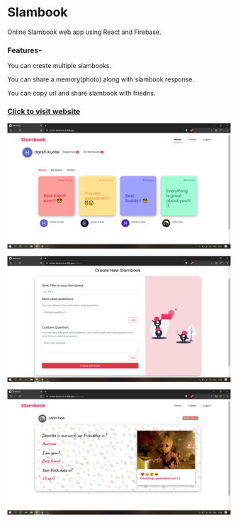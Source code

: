 # Slambook
Online Slambook web app using React and Firebase.

### Features-

You can create multiple slambooks.

You can share a memory(photo) along with slambook response.

You can copy url and share slambook with friedns.


### [Click to visit website](https://online-slambook.netlify.app/)

![Home](https://github.com/HarshKunte/Slambook/blob/master/readme_images/Home.png)

![Create Slambook](https://github.com/HarshKunte/Slambook/blob/master/readme_images/Create.png)

![View Slambook](https://github.com/HarshKunte/Slambook/blob/master/readme_images/View.png)
